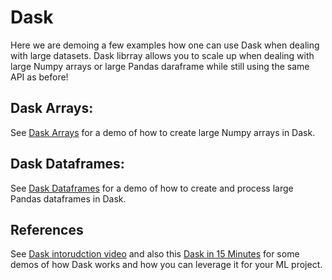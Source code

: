 # Dask
Here we are demoing a few examples how one can use Dask when dealing with large datasets. Dask librray allows you to scale up when dealing with large Numpy arrays or large Pandas daraframe while still using the same API as before!

## Dask Arrays:
See [Dask Arrays](notebooks/dask_arrays.ipynb) for a demo of how to create large Numpy arrays in Dask.

## Dask Dataframes:
See [Dask Dataframes](notebooks/dask_dataframe.ipynb) for a demo of how to create and process large Pandas dataframes in Dask.

## References
See [Dask intorudction video](https://www.youtube.com/watch?v=nnndxbr_Xq4) and also this [Dask in 15 Minutes](https://www.youtube.com/watch?v=Alwgx_1qsj4) for some demos of how Dask works and how you can leverage it for your ML project.
